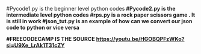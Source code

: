 #Pycode1.py is the beginner level python codes<b>
#Pycode2.py is the intermediate level python codes<b>
#rps.py is a rock paper scissors game . It is still in work<b>
#json_tut.py is an example of how can we convert our json code to python or vice versa<b>
<b>
<b>
<b>


#FREECODECAMP IS THE SOURCE<b>
https://youtu.be/HGOBQPFzWKo?si=U9Xe_LrAk1T31cZY
